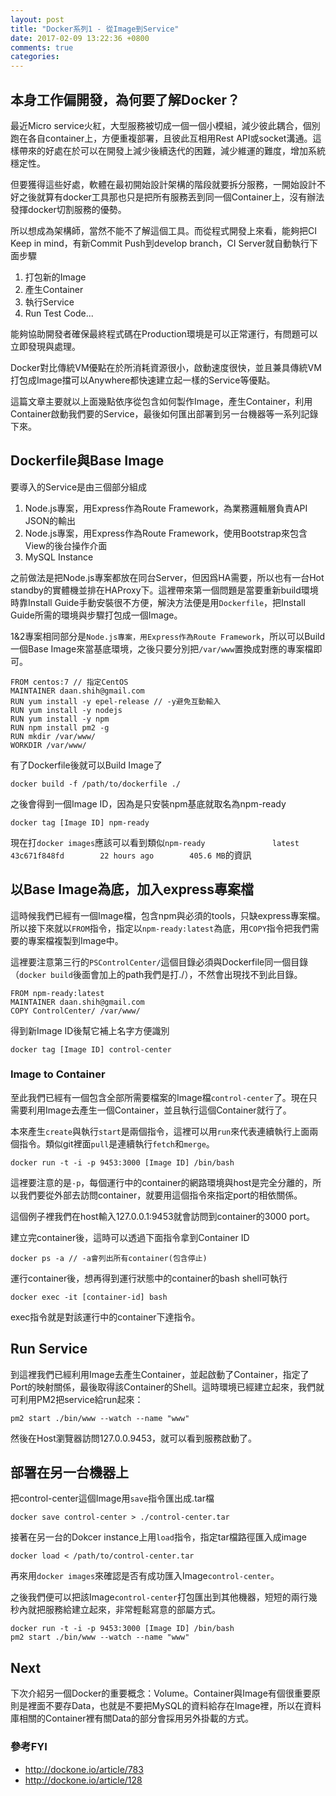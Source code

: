 ```yaml
---
layout: post
title: "Docker系列1 - 從Image到Service"
date: 2017-02-09 13:22:36 +0800
comments: true
categories: 
---
```


## 本身工作偏開發，為何要了解Docker？
最近Micro service火紅，大型服務被切成一個一個小模組，減少彼此耦合，個別跑在各自container上，方便重複部署，且彼此互相用Rest API或socket溝通。這樣帶來的好處在於可以在開發上減少後續迭代的困難，減少維運的難度，增加系統穩定性。

但要獲得這些好處，軟體在最初開始設計架構的階段就要拆分服務，一開始設計不好之後就算有docker工具那也只是把所有服務丟到同一個Container上，沒有辦法發揮docker切割服務的優勢。

所以想成為架構師，當然不能不了解這個工具。而從程式開發上來看，能夠把CI Keep in mind，有新Commit Push到develop branch，CI Server就自動執行下面步驟

1. 打包新的Image
2. 產生Container
3. 執行Service
4. Run Test Code...

能夠協助開發者確保最終程式碼在Production環境是可以正常運行，有問題可以立即發現與處理。

Docker對比傳統VM優點在於所消耗資源很小，啟動速度很快，並且兼具傳統VM打包成Image擋可以Anywhere都快速建立起一樣的Service等優點。

這篇文章主要就以上面幾點依序從包含如何製作Image，產生Container，利用Container啟動我們要的Service，最後如何匯出部署到另一台機器等一系列記錄下來。

## Dockerfile與Base Image
要導入的Service是由三個部分組成

1. Node.js專案，用Express作為Route Framework，為業務邏輯層負責API JSON的輸出
2. Node.js專案，用Express作為Route Framework，使用Bootstrap來包含View的後台操作介面
3. MySQL Instance

之前做法是把Node.js專案都放在同台Server，但因爲HA需要，所以也有一台Hot standby的實體機並排在HAProxy下。這裡帶來第一個問題是當要重新build環境時靠Install Guide手動安裝很不方便，解決方法便是用`Dockerfile`，把Install Guide所需的環境與步驟打包成一個Image。

1&2專案相同部分是`Node.js專案，用Express作為Route Framework`，所以可以Build一個Base Image來當基底環境，之後只要分別把`/var/www`置換成對應的專案檔即可。

```
FROM centos:7 // 指定CentOS
MAINTAINER daan.shih@gmail.com
RUN yum install -y epel-release // -y避免互動輸入
RUN yum install -y nodejs
RUN yum install -y npm
RUN npm install pm2 -g
RUN mkdir /var/www/
WORKDIR /var/www/
```
有了Dockerfile後就可以Build Image了

```
docker build -f /path/to/dockerfile ./
```
之後會得到一個Image ID，因為是只安裝npm基底就取名為npm-ready

```
docker tag [Image ID] npm-ready
```

現在打`docker images`應該可以看到類似`npm-ready               latest              43c671f848fd        22 hours ago        405.6 MB`的資訊
## 以Base Image為底，加入express專案檔
這時候我們已經有一個Image檔，包含npm與必須的tools，只缺express專案檔。所以接下來就以`FROM`指令，指定以`npm-ready:latest`為底，用`COPY`指令把我們需要的專案檔複製到Image中。

這裡要注意第三行的`PSControlCenter/`這個目錄必須與Dockerfile同一個目錄（`docker build`後面會加上的path我們是打./），不然會出現找不到此目錄。

```
FROM npm-ready:latest
MAINTAINER daan.shih@gmail.com
COPY ControlCenter/ /var/www/
```

得到新Image ID後幫它補上名字方便識別

```
docker tag [Image ID] control-center
```

### Image to Container
至此我們已經有一個包含全部所需要檔案的Image檔`control-center`了。現在只需要利用Image去產生一個Container，並且執行這個Container就行了。

本來產生`create`與執行`start`是兩個指令，這裡可以用`run`來代表連續執行上面兩個指令。類似git裡面`pull`是連續執行`fetch`和`merge`。

```
docker run -t -i -p 9453:3000 [Image ID] /bin/bash
```
這裡要注意的是`-p`，每個運行中的container的網路環境與host是完全分離的，所以我們要從外部去訪問container，就要用這個指令來指定port的相依關係。

這個例子裡我們在host輸入127.0.0.1:9453就會訪問到container的3000 port。

建立完container後，這時可以透過下面指令拿到Container ID

```
docker ps -a // -a會列出所有container(包含停止)
```

運行container後，想再得到運行狀態中的container的bash shell可執行

```
docker exec -it [container-id] bash
```
exec指令就是對該運行中的container下達指令。

## Run Service
到這裡我們已經利用Image去產生Container，並起啟動了Container，指定了Port的映射關係，最後取得該Container的Shell。這時環境已經建立起來，我們就可利用PM2把service給run起來：

```
pm2 start ./bin/www --watch --name "www"
```
然後在Host瀏覽器訪問127.0.0.9453，就可以看到服務啟動了。

## 部署在另一台機器上
把control-center這個Image用`save`指令匯出成.tar檔

```
docker save control-center > ./control-center.tar
```
接著在另一台的Dokcer instance上用`load`指令，指定tar檔路徑匯入成image

```
docker load < /path/to/control-center.tar
```
再來用`docker images`來確認是否有成功匯入Image`control-center`。


之後我們便可以把該Image`control-center`打包匯出到其他機器，短短的兩行幾秒內就把服務給建立起來，非常輕鬆寫意的部屬方式。

```
docker run -t -i -p 9453:3000 [Image ID] /bin/bash
pm2 start ./bin/www --watch --name "www"
```

## Next
下次介紹另一個Docker的重要概念：Volume。Container與Image有個很重要原則是裡面不要存Data，也就是不要把MySQL的資料給存在Image裡，所以在資料庫相關的Container裡有關Data的部分會採用另外掛載的方式。

### 參考FYI

* http://dockone.io/article/783
* http://dockone.io/article/128
